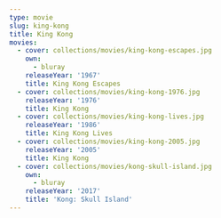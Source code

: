 ```yaml
---
type: movie
slug: king-kong
title: King Kong
movies:
  - cover: collections/movies/king-kong-escapes.jpg
    own:
      - bluray
    releaseYear: '1967'
    title: King Kong Escapes
  - cover: collections/movies/king-kong-1976.jpg
    releaseYear: '1976'
    title: King Kong
  - cover: collections/movies/king-kong-lives.jpg
    releaseYear: '1986'
    title: King Kong Lives
  - cover: collections/movies/king-kong-2005.jpg
    releaseYear: '2005'
    title: King Kong
  - cover: collections/movies/kong-skull-island.jpg
    own:
      - bluray
    releaseYear: '2017'
    title: 'Kong: Skull Island'
---
```


